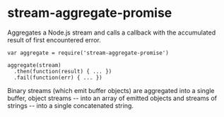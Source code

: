 # stream-aggregate-promise

Aggregates a Node.js stream and calls a callback with the accumulated result of
first encountered error.

    var aggregate = require('stream-aggregate-promise')

    aggregate(stream)
      .then(function(result) { ... })
      .fail(function(err) { ... })

Binary streams (which emit buffer objects) are aggregated into a single buffer,
object streams -- into an array of emitted objects and streams of strings --
into a single concatenated string.

